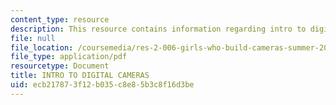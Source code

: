 ```yaml
---
content_type: resource
description: This resource contains information regarding intro to digital cameras.
file: null
file_location: /coursemedia/res-2-006-girls-who-build-cameras-summer-2016/ecb217873f12b035c8e85b3c8f16d3be_MITRES_2_006SUM16_Intro.pdf
file_type: application/pdf
resourcetype: Document
title: INTRO TO DIGITAL CAMERAS
uid: ecb21787-3f12-b035-c8e8-5b3c8f16d3be
---
```

